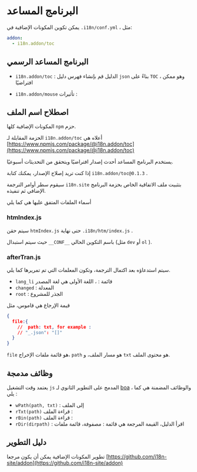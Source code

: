 # البرنامج المساعد

يمكن تكوين المكونات الإضافية في `.i18n/conf.yml` ، مثل:

```yml
addon:
  - i18n.addon/toc
```

## البرنامج المساعد الرسمي

* `i18n.addon/toc` : الدليل
  قم بإنشاء فهرس دليل `json` بناءً على `TOC` ، وهو ممكن افتراضيًا

* `i18n.addon/mouse` تأثيرات :

## اصطلاح اسم الملف

المكونات الإضافية كلها `npm` حزم.

الحزمة المقابلة لـ `i18n.addon/toc` أعلاه هي [https://www.npmjs.com/package/@i18n.addon/toc](https://www.npmjs.com/package/@i18n.addon/toc)

يستخدم البرنامج المساعد أحدث إصدار افتراضيًا ويتحقق من التحديثات أسبوعيًا.

إذا كنت تريد إصلاح الإصدار، يمكنك كتابة `i18n.addon/toc@0.1.3` .

سيقوم سطر أوامر الترجمة `i18n.site` بتثبيت ملف الاتفاقية الخاص بحزمة البرنامج الإضافي ثم تنفيذه.

أسماء الملفات المتفق عليها هي كما يلي

### htmIndex.js

سيتم حقن `htmIndex.js` حتى نهاية `.i18n/htm/index.js` .

حيث سيتم استبدال `__CONF__` باسم التكوين الحالي (مثل `dev` أو `ol` ).

### afterTran.js

سيتم استدعاؤه بعد اكتمال الترجمة، وتكون المعلمات التي تم تمريرها كما يلي.

* `lang_li` قائمة : ، اللغة الأولى هي لغة المصدر
* `changed` : المعدلة
* `root` : الجذر للمشروع

قيمة الإرجاع هي قاموس، مثل

```json
{
  file:{
    //  path: txt, for example :
    // "_.json": "[]"
  }
}
```

`file` هو قائمة ملفات الإخراج، `path` هو مسار الملف، و `txt` هو محتوى الملف.

## وظائف مدمجة

يعتمد وقت التشغيل `js` المدمج على التطوير الثانوي لـ [boa](https://github.com/boa-dev/boa) ، والوظائف المضمنة هي كما يلي :

* `wPath(path, txt)` : إلى الملف
* `rTxt(path)` قراءة الملف :
* `rBin(path)` قراءة الملف :
* `rDir(dirpath)` : اقرأ الدليل، القيمة المرجعة هي قائمة : مصفوفة، قائمة ملفات

## دليل التطوير

تطوير المكونات الإضافية يمكن أن يكون مرجعا [https://github.com/i18n-site/addon](https://github.com/i18n-site/addon)